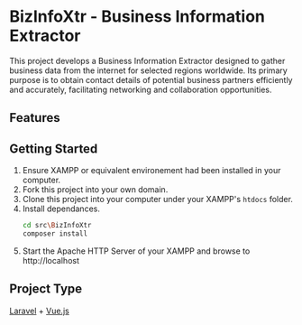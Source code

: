 # BizInfoXtr - Business Information Extractor
This project develops a Business Information Extractor designed to gather business data from the internet for selected regions worldwide. Its primary purpose is to obtain contact details of potential business partners efficiently and accurately, facilitating networking and collaboration opportunities.

## Features

## Getting Started
1. Ensure XAMPP or equivalent environement had been installed in your computer.
2. Fork this project into your own domain.
3. Clone this project into your computer under your XAMPP's `htdocs` folder.
4. Install dependances.
   ```bash
   cd src\BizInfoXtr
   composer install
   ```
6. Start the Apache HTTP Server of your XAMPP and browse to http://localhost


## Project Type
[Laravel](https://laravel.com/) + [Vue.js](https://vuejs.org/)

